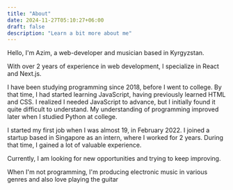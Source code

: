 ```yaml
---
title: "About"
date: 2024-11-27T05:10:27+06:00
draft: false
description: "Learn a bit more about me"
---
```


Hello, I'm Azim, a web-developer and musician based in
Kyrgyzstan.

With over 2 years of experience in web development, I specialize
in React and Next.js.

I have been studying programming since 2018, before I went to
college. By that time, I had started learning JavaScript, having
previously learned HTML and CSS. I realized I needed JavaScript to
advance, but I initially found it quite difficult to understand.
My understanding of programming improved later when I studied
Python at college.

I started my first job when I was almost 19, in February 2022. I
joined a startup based in Singapore as an intern, where I worked
for 2 years. During that time, I gained a lot of valuable
experience.

Currently, I am looking for new opportunities and trying to keep
improving.

When I'm not programming, I'm producing electronic music
in various genres and also love playing the guitar
